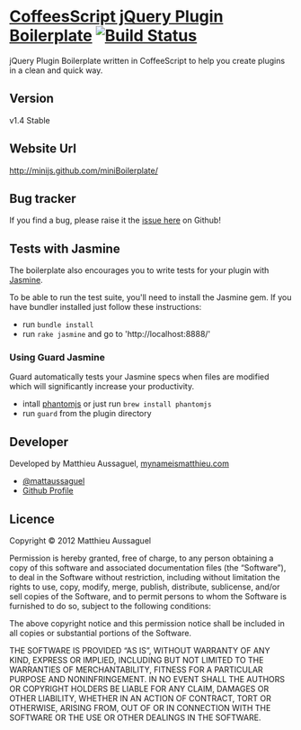 # [CoffeesScript jQuery Plugin Boilerplate](http://minijs.github.com/miniBoilerplate) [![Build Status](https://secure.travis-ci.org/miniJs/miniBoilerplate.png?branch=master)](http://travis-ci.org/matthieua/miniBoilerplate)

jQuery Plugin Boilerplate written in CoffeeScript to help you create plugins in a clean and quick way.

## Version

v1.4 Stable

## Website Url

http://minijs.github.com/miniBoilerplate/

## Bug tracker

If you find a bug, please raise it the [issue here](https://github.com/miniJs/miniBoilerplate/issues) on Github! 

## Tests with Jasmine

The boilerplate also encourages you to write tests for your plugin with [Jasmine](http://pivotal.github.com/jasmine/).

To be able to run the test suite, you'll need to install the Jasmine gem. If you have bundler installed just follow these instructions:

- run `bundle install`
- run `rake jasmine` and go to 'http://localhost:8888/'

### Using Guard Jasmine

Guard automatically tests your Jasmine specs when files are modified which will significantly increase your productivity.

- intall [phantomjs](http://phantomjs.org/) or just run `brew install phantomjs`
- run `guard` from the plugin directory

## Developer

Developed by Matthieu Aussaguel, [mynameismatthieu.com](http://mynameismatthieu.com)

+ [@mattaussaguel](http://twitter.com/mattaussaguel)
+ [Github Profile](http://github.com/matthieua)

## Licence

Copyright &copy; 2012 Matthieu Aussaguel

Permission is hereby granted, free of charge, to any person obtaining a copy of this software and associated documentation files (the “Software”), to deal in the Software without restriction, including without limitation the rights to use, copy, modify, merge, publish, distribute, sublicense, and/or sell copies of the Software, and to permit persons to whom the Software is furnished to do so, subject to the following conditions:

The above copyright notice and this permission notice shall be included in all copies or substantial portions of the Software.

THE SOFTWARE IS PROVIDED “AS IS”, WITHOUT WARRANTY OF ANY KIND, EXPRESS OR IMPLIED, INCLUDING BUT NOT LIMITED TO THE WARRANTIES OF MERCHANTABILITY, FITNESS FOR A PARTICULAR PURPOSE AND NONINFRINGEMENT. IN NO EVENT SHALL THE AUTHORS OR COPYRIGHT HOLDERS BE LIABLE FOR ANY CLAIM, DAMAGES OR OTHER LIABILITY, WHETHER IN AN ACTION OF CONTRACT, TORT OR OTHERWISE, ARISING FROM, OUT OF OR IN CONNECTION WITH THE SOFTWARE OR THE USE OR OTHER DEALINGS IN THE SOFTWARE.
